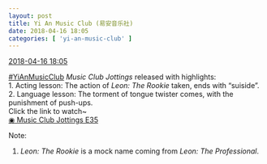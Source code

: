 ```yaml
---
layout: post
title: Yi An Music Club (易安音乐社)
date: 2018-04-16 18:05
categories: [ 'yi-an-music-club' ]
---
```


<div class="weibo-info">
  <a href="https://weibo.com/6094546964/GcneYpa7Y">2018-04-16 18:05</a>
</div>

[#YiAnMusicClub](https://weibo.com/p/100808beae2e3e05b17b64f63ebedca39f19b2/super_index) *Music Club Jottings* released with highlights:  
1\. Acting lesson: The action of *Leon: The Rookie* taken, ends with “suiside”.  
2\. Language lesson: The torment of tongue twister comes, with the punishment of push-ups.  
Click the link to watch~  
[◉ Music Club Jottings E35](https://www.bilibili.com/video/av22169466)

<!-- more -->

Note:
1. *Leon: The Rookie* is a mock name coming from *Leon: The Professional*.
